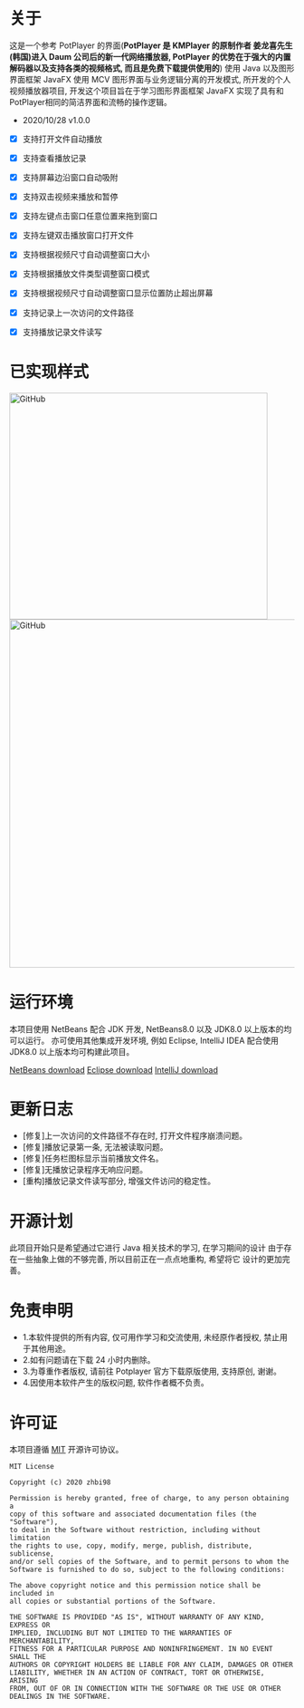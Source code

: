 
# 关于
这是一个参考 PotPlayer 的界面(**PotPlayer 是 KMPlayer 的原制作者
姜龙喜先生(韩国)进入 Daum 公司后的新一代网络播放器, PotPlayer
的优势在于强大的内置解码器以及支持各类的视频格式, 而且是免费下载提供使用的**) 
使用 Java 以及图形界面框架 JavaFX 使用 MCV 图形界面与业务逻辑分离的开发模式, 
所开发的个人视频播放器项目, 开发这个项目旨在于学习图形界面框架 JavaFX 
实现了具有和 PotPlayer相同的简洁界面和流畅的操作逻辑。

- 2020/10/28 v1.0.0
- [x] 支持打开文件自动播放
- [x] 支持查看播放记录
- [x] 支持屏幕边沿窗口自动吸附
- [x] 支持双击视频来播放和暂停
- [x] 支持左键点击窗口任意位置来拖到窗口
- [x] 支持左键双击播放窗口打开文件
- [x] 支持根据视频尺寸自动调整窗口大小
- [x] 支持根据播放文件类型调整窗口模式
- [x] 支持根据视频尺寸自动调整窗口显示位置防止超出屏幕
- [x] 支持记录上一次访问的文件路径
- [x] 支持播放记录文件读写


# 已实现样式

<img src="https://github.com/zhbi98/PotPlayer/blob/master/logo/20210509181933630.jpg" alt="GitHub" title="GitHub,Social Coding" width="456" height="400"/>

<img src="https://github.com/zhbi98/PotPlayer/blob/master/logo/20210509182256488.jpg" alt="GitHub" title="GitHub,Social Coding" width="912" height="615"/>


# 运行环境
本项目使用 NetBeans 配合 JDK 开发, NetBeans8.0 以及 JDK8.0 以上版本的均可以运行。
亦可使用其他集成开发环境, 例如 Eclipse, IntelliJ IDEA 配合使用 JDK8.0 以上版本均可构建此项目。

[NetBeans download](https://netbeans.apache.org//)
[Eclipse download](https://www.eclipse.org/downloads/)
[IntelliJ download](https://www.jetbrains.com/zh-cn/idea/promo/)


# 更新日志
- [修复]上一次访问的文件路径不存在时, 打开文件程序崩溃问题。
- [修复]播放记录第一条, 无法被读取问题。
- [修复]任务栏图标显示当前播放文件名。
- [修复]无播放记录程序无响应问题。
- [重构]播放记录文件读写部分, 增强文件访问的稳定性。


# 开源计划
此项目开始只是希望通过它进行 Java 相关技术的学习, 在学习期间的设计
由于存在一些抽象上做的不够完善, 所以目前正在一点点地重构, 希望将它
设计的更加完善。


# 免责申明
- 1.本软件提供的所有内容, 仅可用作学习和交流使用, 未经原作者授权, 禁止用于其他用途。
- 2.如有问题请在下载 24 小时内删除。
- 3.为尊重作者版权, 请前往 Potplayer 官方下载原版使用, 支持原创, 谢谢。
- 4.因使用本软件产生的版权问题, 软件作者概不负责。


# 许可证

本项目遵循 [MIT](https://opensource.org/licenses/MIT) 开源许可协议。

```
MIT License

Copyright (c) 2020 zhbi98

Permission is hereby granted, free of charge, to any person obtaining a
copy of this software and associated documentation files (the "Software"),
to deal in the Software without restriction, including without limitation
the rights to use, copy, modify, merge, publish, distribute, sublicense,
and/or sell copies of the Software, and to permit persons to whom the
Software is furnished to do so, subject to the following conditions:

The above copyright notice and this permission notice shall be included in
all copies or substantial portions of the Software.

THE SOFTWARE IS PROVIDED "AS IS", WITHOUT WARRANTY OF ANY KIND, EXPRESS OR
IMPLIED, INCLUDING BUT NOT LIMITED TO THE WARRANTIES OF MERCHANTABILITY,
FITNESS FOR A PARTICULAR PURPOSE AND NONINFRINGEMENT. IN NO EVENT SHALL THE
AUTHORS OR COPYRIGHT HOLDERS BE LIABLE FOR ANY CLAIM, DAMAGES OR OTHER
LIABILITY, WHETHER IN AN ACTION OF CONTRACT, TORT OR OTHERWISE, ARISING
FROM, OUT OF OR IN CONNECTION WITH THE SOFTWARE OR THE USE OR OTHER
DEALINGS IN THE SOFTWARE.
```
